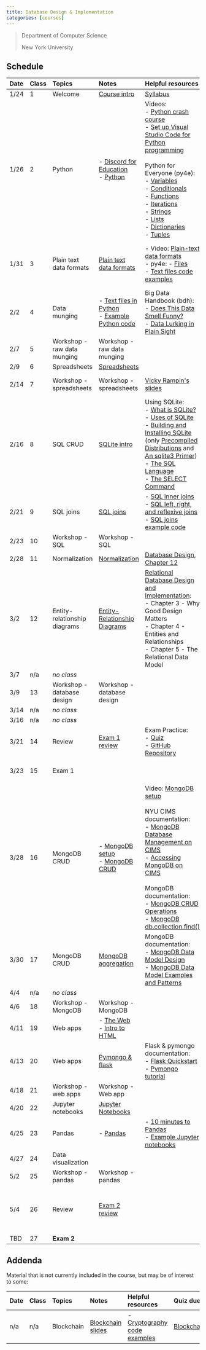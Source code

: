 ```yaml
---
title: Database Design & Implementation
categories: [courses]
---
```


> Department of Computer Science
>
> New York University

## Schedule

| Date | Class | Topics                       | Notes                                                                                                                                              | Helpful resources                                                                                                                                                                                                                                                                                                                                                                                                                                                                                                                                                                                                                                                                                                                                                                                                                                                                                                                                                        | Quiz due                                                            | Exercise due                                                                                                                                                            |
| :--- | :---- | :--------------------------- | :------------------------------------------------------------------------------------------------------------------------------------------------- | :----------------------------------------------------------------------------------------------------------------------------------------------------------------------------------------------------------------------------------------------------------------------------------------------------------------------------------------------------------------------------------------------------------------------------------------------------------------------------------------------------------------------------------------------------------------------------------------------------------------------------------------------------------------------------------------------------------------------------------------------------------------------------------------------------------------------------------------------------------------------------------------------------------------------------------------------------------------------- | :------------------------------------------------------------------ | :---------------------------------------------------------------------------------------------------------------------------------------------------------------------- |
| 1/24 | 1     | Welcome                      | [Course intro](../slides/course-intro/)                                                                                                            | [Syllabus](../syllabus)                                                                                                                                                                                                                                                                                                                                                                                                                                                                                                                                                                                                                                                                                                                                                                                                                                                                                                                                                  |                                                                     |                                                                                                                                                                         |
| 1/26 | 2     | Python                       | - [Discord for Education](../discord/)<br />- [Python](../slides/python-blast/)                                                                    | Videos:<br />- [Python crash course](https://youtu.be/FjjWdbhQ39U)<br />- [Set up Visual Studio Code for Python programming](https://youtu.be/xsXMzyK1M4I)<br /><br />Python for Everyone (py4e): <br />- [Variables](https://www.py4e.com/html3/02-variables)<br />- [Conditionals](https://www.py4e.com/html3/03-conditional)<br />- [Functions](https://www.py4e.com/html3/04-functions)<br />- [Iterations](https://www.py4e.com/html3/05-iterations)<br />- [Strings](https://www.py4e.com/html3/06-strings)<br />- [Lists](https://www.py4e.com/html3/08-lists)<br />- [Dictionaries](https://www.py4e.com/html3/09-dictionaries)<br />- [Tuples](https://www.py4e.com/html3/10-tuples)                                                                                                                                                                                                                                                                            | [Intake](https://forms.gle/wpwB3ywcGUHZzvJF6)                       | - [Complete consent form](https://goo.gl/forms/uxxgA3D9F3kA0KAR2)<br />- [Join Discord](https://discord.gg/XBDzv3jm)<br />- [Create GitHub account](https://github.com) |
| 1/31 | 3     | Plain text data formats      | [Plain text data formats](../slides/plain-text-data-formats/)                                                                                      | - Video: [Plain-text data formats](https://youtu.be/6caucCsePqs)<br />- py4e: - [Files](https://www.py4e.com/html3/07-files)<br />- [Text files code examples](https://github.com/nyu-database-design/text-files-in-python)                                                                                                                                                                                                                                                                                                                                                                                                                                                                                                                                                                                                                                                                                                                                              | [Python](https://forms.gle/adDsRFMFNUznn3it8)                       | - [Set up Python](/content/courses/intro-to-programming/setup-python-vscode/)<br />- [Contemporary issues exercise](https://classroom.github.com/a/hfORGhfd)            |
| 2/2  | 4     | Data munging                 | - [Text files in Python](../slides/text-files-in-python)<br />- [Example Python code](https://github.com/nyu-database-design/text-files-in-python) | Big Data Handbook (bdh):<br />- [Does This Data Smell Funny?](https://learning-oreilly-com.proxy.library.nyu.edu/library/view/bad-data-handbook/9781449324957/ch02.html)<br />- [Data Lurking in Plain Sight](https://learning-oreilly-com.proxy.library.nyu.edu/library/view/bad-data-handbook/9781449324957/ch04.html)                                                                                                                                                                                                                                                                                                                                                                                                                                                                                                                                                                                                                                                 | [Text files](https://forms.gle/H1MQaFM3iNFK5xLF6)                   |                                                                                                                                                                         |
| 2/7  | 5     | Workshop - raw data munging  | Workshop - raw data munging                                                                                                                        |                                                                                                                                                                                                                                                                                                                                                                                                                                                                                                                                                                                                                                                                                                                                                                                                                                                                                                                                                                          | [Data munging](https://forms.gle/5EKmLKFZjF3wgLoK8)                 |                                                                                                                                                                         |
| 2/9  | 6     | Spreadsheets                 | [Spreadsheets](../slides/spreadsheets)                                                                                                             |                                                                                                                                                                                                                                                                                                                                                                                                                                                                                                                                                                                                                                                                                                                                                                                                                                                                                                                                                                          |                                                                     |                                                                                                                                                                         |
| 2/14 | 7     | Workshop - spreadsheets      | Workshop - spreadsheets                                                                                                                            | [Vicky Rampin's slides](https://drive.google.com/file/d/1rt7ZnG70_e-Uwje8lrnoKQlv1rICdUY7/view?usp=sharing)                                                                                                                                                                                                                                                                                                                                                                                                                                                                                                                                                                                                                                                                                                                                                                                                                                                              |                                                                     | Workshop - [raw data munging](https://classroom.github.com/a/r55DewEO)                                                                                                  |
| 2/16 | 8     | SQL CRUD                     | [SQLite intro](../slides/sqlite-intro/)                                                                                                            | Using SQLite: <br />- [What is SQLite?](https://learning-oreilly-com.proxy.library.nyu.edu/library/view/using-sqlite/9781449394592/ch01.html)<br />- [Uses of SQLite](https://learning-oreilly-com.proxy.library.nyu.edu/library/view/using-sqlite/9781449394592/ch02.html)<br />- [Building and Installing SQLite](https://learning-oreilly-com.proxy.library.nyu.edu/library/view/using-sqlite/9781449394592/ch03.html) (only [Precompiled Distributions](https://learning-oreilly-com.proxy.library.nyu.edu/library/view/using-sqlite/9781449394592/ch03s02.html) and [An sqlite3 Primer](https://learning-oreilly-com.proxy.library.nyu.edu/library/view/using-sqlite/9781449394592/ch03s07.html))<br />- [The SQL Language](https://learning-oreilly-com.proxy.library.nyu.edu/library/view/using-sqlite/9781449394592/ch04.html)<br />- [The SELECT Command](https://learning-oreilly-com.proxy.library.nyu.edu/library/view/using-sqlite/9781449394592/ch05.html) | [Spreadsheets](https://forms.gle/Ps4pDB3RgVGFRahu6)                 |                                                                                                                                                                         |
| 2/21 | 9     | SQL joins                    | [SQL joins](../slides/sqlite-joins/)                                                                                                               | - [SQL inner joins](../sqlite-inner-joins/)<br />- [SQL left, right, and reflexive joins](../sqlite/sqlite-left-right-reflexive-joins)<br />- [SQL joins example code](https://github.com/nyu-database-design/sql-joins)                                                                                                                                                                                                                                                                                                                                                                                                                                                                                                                                                                                                                                                                                                                                                 | [SQL CRUD](https://forms.gle/gbG4Tf8MRqFRd7kB8)                     | Workshop - [spreadsheets](https://classroom.github.com/a/ZZv-gfpG)                                                                                                      |
| 2/23 | 10    | Workshop - SQL               | Workshop - SQL                                                                                                                                     |                                                                                                                                                                                                                                                                                                                                                                                                                                                                                                                                                                                                                                                                                                                                                                                                                                                                                                                                                                          | [SQL joins](https://forms.gle/o8Gan9zUwrumSXnt5)                    |                                                                                                                                                                         |
| 2/28 | 11    | Normalization                | [Normalization](../slides/normalization/)                                                                                                          | [Database Design, Chapter 12](https://opentextbc.ca/dbdesign01/chapter/chapter-12-normalization/)                                                                                                                                                                                                                                                                                                                                                                                                                                                                                                                                                                                                                                                                                                                                                                                                                                                                        |                                                                     |                                                                                                                                                                         |
| 3/2  | 12    | Entity-relationship diagrams | [Entity-Relationship Diagrams](../slides/entity-relationship-diagrams/)                                                                            | [Relational Database Design and Implementation](https://learning-oreilly-com.proxy.library.nyu.edu/library/view/relational-database-design/9780123747303/):<br />- Chapter 3 - Why Good Design Matters<br />- Chapter 4 - Entities and Relationships<br />- Chapter 5 - The Relational Data Model                                                                                                                                                                                                                                                                                                                                                                                                                                                                                                                                                                                                                                                                        | [Normalization](https://forms.gle/aGNoFidMF5LmQCT1A)                | Workshop - [SQL](https://classroom.github.com/a/zX5kAv_S)                                                                                                               |
| 3/7  | n/a   | _no class_                   |                                                                                                                                                    |                                                                                                                                                                                                                                                                                                                                                                                                                                                                                                                                                                                                                                                                                                                                                                                                                                                                                                                                                                          |                                                                     |                                                                                                                                                                         |
| 3/9  | 13    | Workshop - database design   | Workshop - database design                                                                                                                         |                                                                                                                                                                                                                                                                                                                                                                                                                                                                                                                                                                                                                                                                                                                                                                                                                                                                                                                                                                          | [Entity-Relationship Diagrams](https://forms.gle/rYM785tki9Q2fLecA) |                                                                                                                                                                         |
| 3/14 | n/a   | _no class_                   |                                                                                                                                                    |                                                                                                                                                                                                                                                                                                                                                                                                                                                                                                                                                                                                                                                                                                                                                                                                                                                                                                                                                                          |                                                                     |                                                                                                                                                                         |
| 3/16 | n/a   | _no class_                   |                                                                                                                                                    |                                                                                                                                                                                                                                                                                                                                                                                                                                                                                                                                                                                                                                                                                                                                                                                                                                                                                                                                                                          |                                                                     |                                                                                                                                                                         |
| 3/21 | 14    | Review                       | [Exam 1 review](../slides/exam-1-review/)                                                                                                          | Exam Practice:<br />- [Quiz](https://forms.gle/3y3hCAj4N38bCpqJ9)<br />- [GitHub Repository](https://classroom.github.com/a/9nr4zkla)                                                                                                                                                                                                                                                                                                                                                                                                                                                                                                                                                                                                                                                                                                                                                                                                                                    |                                                                     |                                                                                                                                                                         |
| 3/23 | 15    | Exam 1                       |                                                                                                                                                    |                                                                                                                                                                                                                                                                                                                                                                                                                                                                                                                                                                                                                                                                                                                                                                                                                                                                                                                                                                          |                                                                     | Workshop - [database design](https://classroom.github.com/a/SofX1wM-)                                                                                                   |
| 3/28 | 16    | MongoDB CRUD                 | - [MongoDB setup](../slides/mongodb-setup/)<br />- [MongoDB CRUD](../slides/mongodb-crud/)                                                         | Video: [MongoDB setup](https://youtu.be/nf7kW6Fu_Yk)<br /><br />NYU CIMS documentation:<br />- [MongoDB Database Management on CIMS](https://cims.nyu.edu/class-mongodb/manage)<br />- [Accessing MongoDB on CIMS](https://cims.nyu.edu/webapps/content/systems/userservices/databases/class-mongodb)<br /><br />MongoDB documentation:<br />- [MongoDB CRUD Operations](https://docs.mongodb.com/manual/crud/)<br />- [MongoDB db.collection.find()](https://docs.mongodb.com/manual/reference/method/db.collection.find/)                                                                                                                                                                                                                                                                                                                                                                                                                                              |                                                                     |                                                                                                                                                                         |
| 3/30 | 17    | MongoDB CRUD                 | [MongoDB aggregation](../slides/mongodb-aggregation/)                                                                                              | MongoDB documentation:<br />- [MongoDB Data Model Design](https://docs.mongodb.com/manual/core/data-model-design/)<br />- [MongoDB Data Model Examples and Patterns](https://docs.mongodb.com/manual/applications/data-models/)                                                                                                                                                                                                                                                                                                                                                                                                                                                                                                                                                                                                                                                                                                                                          |                                                                     |                                                                                                                                                                         |
| 4/4  | n/a   | _no class_                   |                                                                                                                                                    |                                                                                                                                                                                                                                                                                                                                                                                                                                                                                                                                                                                                                                                                                                                                                                                                                                                                                                                                                                          |                                                                     |                                                                                                                                                                         |
| 4/6  | 18    | Workshop - MongoDB           | Workshop - MongoDB                                                                                                                                 |                                                                                                                                                                                                                                                                                                                                                                                                                                                                                                                                                                                                                                                                                                                                                                                                                                                                                                                                                                          | [MongoDB CRUD](https://forms.gle/87hCeGzRkEiuUxUW9)                 |                                                                                                                                                                         |
| 4/11 | 19    | Web apps                     | - [The Web](../slides/the-web/)<br />- [Intro to HTML]({{site.url}}{{site.baseurl}}/content/courses/web-design/slides/html/)                       |                                                                                                                                                                                                                                                                                                                                                                                                                                                                                                                                                                                                                                                                                                                                                                                                                                                                                                                                                                          |                                                                     |                                                                                                                                                                         |
| 4/13 | 20    | Web apps                     | [Pymongo & flask](../slides/pymongo-flask/)                                                                                                        | Flask & pymongo documentation:<br />- [Flask Quickstart](https://flask.palletsprojects.com/en/1.1.x/quickstart/)<br />- [Pymongo tutorial](https://pymongo.readthedocs.io/en/stable/tutorial.html)                                                                                                                                                                                                                                                                                                                                                                                                                                                                                                                                                                                                                                                                                                                                                                       |                                                                     | Workshop - [MongoDB](https://classroom.github.com/a/dxCbYx1X)                                                                                                           |
| 4/18 | 21    | Workshop - web apps          | Workshop - Web app                                                                                                                                 |                                                                                                                                                                                                                                                                                                                                                                                                                                                                                                                                                                                                                                                                                                                                                                                                                                                                                                                                                                          | [Web apps](https://forms.gle/gkGU7Z9Yfj6RycUg8)                     |                                                                                                                                                                         |
| 4/20 | 22    | Jupyter notebooks            | [Jupyter Notebooks](../slides/jupyter-notebooks/)                                                                                                  |                                                                                                                                                                                                                                                                                                                                                                                                                                                                                                                                                                                                                                                                                                                                                                                                                                                                                                                                                                          |                                                                     |                                                                                                                                                                         |
| 4/25 | 23    | Pandas                       | - [Pandas](../slides/pandas/)<br />                                                                                                                | - [10 minutes to Pandas](https://pandas.pydata.org/pandas-docs/stable/10min.html)<br />- [Example Jupyter notebooks](https://github.com/nyu-database-design/pandas-examples)                                                                                                                                                                                                                                                                                                                                                                                                                                                                                                                                                                                                                                                                                                                                                                                             |                                                                     |                                                                                                                                                                         |
| 4/27 | 24    | Data visualization           |                                                                                                                                                    |                                                                                                                                                                                                                                                                                                                                                                                                                                                                                                                                                                                                                                                                                                                                                                                                                                                                                                                                                                          |                                                                     | Workshop - [web app](https://classroom.github.com/a/vjmcMdES)                                                                                                           |
| 5/2  | 25    | Workshop - pandas            | Workshop - pandas                                                                                                                                  |                                                                                                                                                                                                                                                                                                                                                                                                                                                                                                                                                                                                                                                                                                                                                                                                                                                                                                                                                                          | [Pandas](https://forms.gle/fbkSVHG5qKV8qrXF8)                       |                                                                                                                                                                         |
| 5/4  | 26    | Review                       | [Exam 2 review](../slides/exam-2-review/)                                                                                                          |                                                                                                                                                                                                                                                                                                                                                                                                                                                                                                                                                                                                                                                                                                                                                                                                                                                                                                                                                                          |                                                                     | Workshop - [pandas](https://classroom.github.com/a/iyEH7u_Z)<br />(**No late work accepted beyond this date.**)                                                         |
| TBD  | 27    | **Exam 2**                   |                                                                                                                                                    |                                                                                                                                                                                                                                                                                                                                                                                                                                                                                                                                                                                                                                                                                                                                                                                                                                                                                                                                                                          |                                                                     |                                                                                                                                                                         |

## Addenda

Material that is not currently included in the course, but may be of interest to some:

| Date | Class | Topics     | Notes                                      | Helpful resources                                                                          | Quiz due                                          | Exercise due |
| :--- | :---- | :--------- | :----------------------------------------- | :----------------------------------------------------------------------------------------- | :------------------------------------------------ | :----------- |
| n/a  | n/a   | Blockchain | [Blockchain slides](../slides/blockchain/) | - [Cryptography code examples](https://github.com/nyu-database-design/blockchain-concepts) | [Blockchain](https://forms.gle/3To1N54ct9gbAgpn9) |              |
